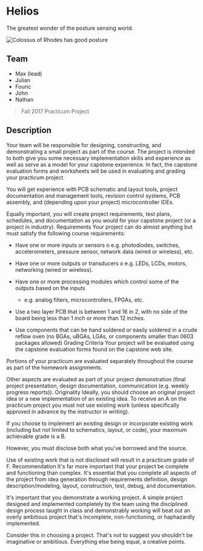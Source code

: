 # Helios

The greatest wonder of the posture sensing world.

![Colossus of Rhodes has good posture](https://upload.wikimedia.org/wikipedia/commons/5/5f/Colosse_de_Rhodes_%28Barclay%29.jpg)

## Team

- Max (lead)
- Julian
- Fouric
- John
- Nathan

> Fall 2017
> Practicum Project

## Description

Your team will be responsible for designing, constructing, and
demonstrating a small project as part of the course. The project is
intended to both give you some necessary implementation skills and
experience as well as serve as a model for your capstone experience.
In fact, the capstone evaluation forms and worksheets will be used
in evaluating and grading your practicum project.

You will get experience with PCB schematic and layout tools, project
documentation and management tools, revision control systems, PCB
assembly, and (depending upon your project) microcontroller IDEs.

Equally important, you will create project requirements, test plans,
schedules, and documentation as you would for your capstone project
(or a project in industry). Requirements Your project can do almost
anything but must satisfy the following course requirements:

- Have one or more inputs or sensors o e.g. photodiodes, switches,
 accelerometers, pressure sensor, network data (wired or wireless),
 etc.

- Have one or more outputs or transducers o e.g. LEDs, LCDs,
 motors, networking (wired or wireless).

- Have one or more processing modules which control some of the
  outputs based on the inputs
  - e.g. analog filters, microcontrollers, FPGAs, etc.

- Use a two layer PCB that is between 1 and 16 in 2, with no side
  of the board being less than 1 inch or more than 12 inches.

- Use components that can be hand soldered or easily soldered in a
  crude reflow oven (no BGAs, uBGAs, LGAs, or components smaller
  than 0603 packages allowed) Grading Criteria Your project will be
  evaluated using the capstone evaluation forms found on the
  capstone web site.

Portions of your practicum are evaluated separately throughout the
course as part of the homework assignments.

Other aspects are evaluated as part of your project demonstration
(final project presentation, design documentation, communication
(e.g. weekly progress reports)). Originality Ideally, you should
choose an original project idea or a new implementation of an
existing idea. To receive an A on the practicum project you must
not use existing work (unless specifically approved in advance by the
instructor in writing).

If you choose to implement an existing design or incorporate existing
work (including but not limited to schematics, layout, or code), your
maximum achievable grade is a B.

However, you must disclose both what you've borrowed and the source.

Use of existing work that is not disclosed will result in a practicum
grade of F. Recommendation It's far more important that your project
be complete and functioning than complex. It's essential that you
complete all aspects of the project from idea generation through
requirements definition, design description/modeling, layout,
construction, test, debug, and documentation.

It's important that you demonstrate a working project. A simple
project designed and implemented completely by the team using the
disciplined design process taught in class and demonstrably working
will beat out an overly ambitious project that's incomplete,
non-functioning, or haphazardly implemented.

Consider this in choosing a project. That's not to suggest you
shouldn't be imaginative or ambitious. Everything else being equal,
a creative points.
